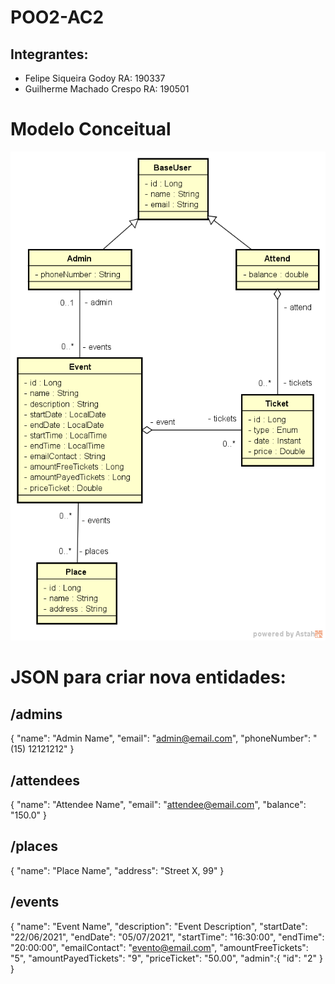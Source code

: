 # POO2-AC2

## Integrantes:
- Felipe Siqueira Godoy     RA: 190337
- Guilherme Machado Crespo  RA: 190501

# Modelo Conceitual

![Model](/Model.png)

# JSON para criar nova entidades:
## /admins
{
    "name": "Admin Name",
    "email": "admin@email.com",
    "phoneNumber": "(15) 12121212"
}

## /attendees
{
    "name": "Attendee Name",
    "email": "attendee@email.com",
    "balance": "150.0"
}

## /places
{
    "name": "Place Name",
    "address": "Street X, 99"
}

## /events
{
    "name": "Event Name",
    "description": "Event Description",
    "startDate": "22/06/2021",
    "endDate": "05/07/2021",
    "startTime": "16:30:00",
    "endTime": "20:00:00",
    "emailContact": "evento@email.com",
    "amountFreeTickets": "5",
    "amountPayedTickets": "9",
    "priceTicket": "50.00",
    "admin":{
        "id": "2"
    }
}